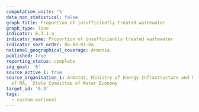 ```yaml
---
computation_units: '%'
data_non_statistical: false
graph_title: Proportion of insufficiently treated wastewater
graph_type: line
indicator: 6.3.1.a
indicator_name: Proportion of insufficiently treated wastewater
indicator_sort_order: 06-03-01-0a
national_geographical_coverage: Armenia
published: true
reporting_status: complete
sdg_goal: '6'
source_active_1: true
source_organisation_1: Armstat, Ministry of Energy Infrastructure and Natural Resources
  of RA,  State Committee of Water Economy
target_id: '6.3'
tags:
  - custom.national
---
```

